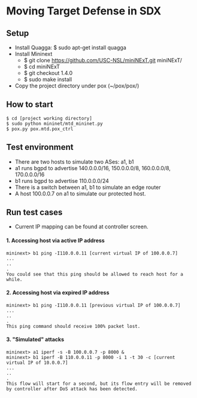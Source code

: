 # Moving Target Defense in SDX

## Setup

* Install Quagga: $ sudo apt-get install quagga
* Install Mininext
  * $ git clone https://github.com/USC-NSL/miniNExT.git miniNExT/
  * $ cd miniNExT
  * $ git checkout 1.4.0
  * $ sudo make install
* Copy the project directory under pox (~/pox/pox/)

## How to start

    $ cd [project working directory]
    $ sudo python mininet/mtd_mininet.py
    $ pox.py pox.mtd.pox_ctrl

## Test environment

* There are two hosts to simulate two ASes: a1, b1
* a1 runs bgpd to advertise 140.0.0.0/16, 150.0.0.0/8, 160.0.0.0/8, 170.0.0.0/16
* b1 runs bgpd to advertise 110.0.0.0/24
* There is a switch between a1, b1 to simulate an edge router
* A host 100.0.0.7 on a1 to simulate our protected host.

## Run test cases

* Current IP mapping can be found at controller screen.

#### 1. Accessing host via active IP address

    mininext> b1 ping -I110.0.0.11 [current virtual IP of 100.0.0.7]
    ...
    ..
    .
    You could see that this ping should be allowed to reach host for a while.

#### 2. Accessing host via expired IP address

    mininext> b1 ping -I110.0.0.11 [previous virtual IP of 100.0.0.7]
    ...
    ..
    .
    This ping command should receive 100% packet lost.

#### 3. "Simulated" attacks

    mininext> a1 iperf -s -B 100.0.0.7 -p 8000 &
    mininext> b1 iperf -B 110.0.0.11 -p 8000 -i 1 -t 30 -c [current virtual IP of 10.0.0.7]
    ...
    ..
    .
    This flow will start for a second, but its flow entry will be removed by controller after DoS attack has been detected.


